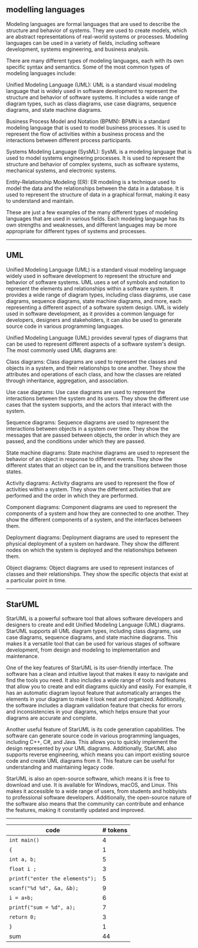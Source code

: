 ## modelling languages
Modeling languages are formal languages that are used to describe the structure and behavior of systems. They are used to create models, which are abstract representations of real-world systems or processes. Modeling languages can be used in a variety of fields, including software development, systems engineering, and business analysis.

There are many different types of modeling languages, each with its own specific syntax and semantics. Some of the most common types of modeling languages include:

Unified Modeling Language (UML): UML is a standard visual modeling language that is widely used in software development to represent the structure and behavior of software systems. It includes a wide range of diagram types, such as class diagrams, use case diagrams, sequence diagrams, and state machine diagrams.

Business Process Model and Notation (BPMN): BPMN is a standard modeling language that is used to model business processes. It is used to represent the flow of activities within a business process and the interactions between different process participants.

Systems Modeling Language (SysML): SysML is a modeling language that is used to model systems engineering processes. It is used to represent the structure and behavior of complex systems, such as software systems, mechanical systems, and electronic systems.

Entity-Relationship Modeling (ER): ER modeling is a technique used to model the data and the relationships between the data in a database. It is used to represent the structure of data in a graphical format, making it easy to understand and maintain.

These are just a few examples of the many different types of modeling languages that are used in various fields. Each modeling language has its own strengths and weaknesses, and different languages may be more appropriate for different types of systems and processes.

---
## UML
Unified Modeling Language (UML) is a standard visual modeling language widely used in software development to represent the structure and behavior of software systems. UML uses a set of symbols and notation to represent the elements and relationships within a software system. It provides a wide range of diagram types, including class diagrams, use case diagrams, sequence diagrams, state machine diagrams, and more, each representing a different aspect of a software system design. UML is widely used in software development, as it provides a common language for developers, designers and stakeholders, it can also be used to generate source code in various programming languages.

Unified Modeling Language (UML) provides several types of diagrams that can be used to represent different aspects of a software system's design. The most commonly used UML diagrams are:

Class diagrams: Class diagrams are used to represent the classes and objects in a system, and their relationships to one another. They show the attributes and operations of each class, and how the classes are related through inheritance, aggregation, and association.

Use case diagrams: Use case diagrams are used to represent the interactions between the system and its users. They show the different use cases that the system supports, and the actors that interact with the system.

Sequence diagrams: Sequence diagrams are used to represent the interactions between objects in a system over time. They show the messages that are passed between objects, the order in which they are passed, and the conditions under which they are passed.

State machine diagrams: State machine diagrams are used to represent the behavior of an object in response to different events. They show the different states that an object can be in, and the transitions between those states.

Activity diagrams: Activity diagrams are used to represent the flow of activities within a system. They show the different activities that are performed and the order in which they are performed.

Component diagrams: Component diagrams are used to represent the components of a system and how they are connected to one another. They show the different components of a system, and the interfaces between them.

Deployment diagrams: Deployment diagrams are used to represent the physical deployment of a system on hardware. They show the different nodes on which the system is deployed and the relationships between them.

Object diagrams: Object diagrams are used to represent instances of classes and their relationships. They show the specific objects that exist at a particular point in time.

----
## StarUML
StarUML is a powerful software tool that allows software developers and designers to create and edit Unified Modeling Language (UML) diagrams. StarUML supports all UML diagram types, including class diagrams, use case diagrams, sequence diagrams, and state machine diagrams. This makes it a versatile tool that can be used for various stages of software development, from design and modeling to implementation and maintenance.

One of the key features of StarUML is its user-friendly interface. The software has a clean and intuitive layout that makes it easy to navigate and find the tools you need. It also includes a wide range of tools and features that allow you to create and edit diagrams quickly and easily. For example, it has an automatic diagram layout feature that automatically arranges the elements in your diagram to make it look neat and organized. Additionally, the software includes a diagram validation feature that checks for errors and inconsistencies in your diagrams, which helps ensure that your diagrams are accurate and complete.

Another useful feature of StarUML is its code generation capabilities. The software can generate source code in various programming languages, including C++, C#, and Java. This allows you to quickly implement the design represented by your UML diagrams. Additionally, StarUML also supports reverse engineering, which means you can import existing source code and create UML diagrams from it. This feature can be useful for understanding and maintaining legacy code.

StarUML is also an open-source software, which means it is free to download and use. It is available for Windows, macOS, and Linux. This makes it accessible to a wide range of users, from students and hobbyists to professional software developers. Additionally, the open-source nature of the software also means that the community can contribute and enhance the features, making it constantly updated and improved.

---


| code                            | # tokens |
| ------------------------------- | -------- |
| `int main()`                    | 4        |
| `{`                             | 1        |
| `int a, b;`                     | 5        |
| `float i ;`                     | 3        |
| `printf("enter the elements");` | 5        |
| `scanf("%d %d", &a, &b);`       | 9        |
| `i = a+b;`                      | 6        |
| `printf("sum = %d", a);`        | 7        |
| `return 0;`                     | 3        |
| `}`                             | 1        |
| sum                             | 44       |
<!-- TBLFM: @>$2=sum(@I..@-1) -->

